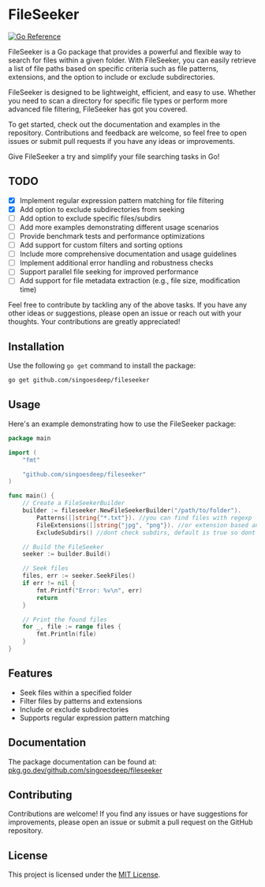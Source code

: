 # FileSeeker

[![Go Reference](https://pkg.go.dev/badge/github.com/singoesdeep/fileseeker)](https://pkg.go.dev/github.com/singoesdeep/fileseeker)

FileSeeker is a Go package that provides a powerful and flexible way to search for files within a given folder. With FileSeeker, you can easily retrieve a list of file paths based on specific criteria such as file patterns, extensions, and the option to include or exclude subdirectories.

FileSeeker is designed to be lightweight, efficient, and easy to use. Whether you need to scan a directory for specific file types or perform more advanced file filtering, FileSeeker has got you covered.

To get started, check out the documentation and examples in the repository. Contributions and feedback are welcome, so feel free to open issues or submit pull requests if you have any ideas or improvements.

Give FileSeeker a try and simplify your file searching tasks in Go!

## TODO

- [x] Implement regular expression pattern matching for file filtering
- [x] Add option to exclude subdirectories from seeking
- [ ] Add option to exclude specific files/subdirs
- [ ] Add more examples demonstrating different usage scenarios
- [ ] Provide benchmark tests and performance optimizations
- [ ] Add support for custom filters and sorting options
- [ ] Include more comprehensive documentation and usage guidelines
- [ ] Implement additional error handling and robustness checks
- [ ] Support parallel file seeking for improved performance
- [ ] Add support for file metadata extraction (e.g., file size, modification time)

Feel free to contribute by tackling any of the above tasks. If you have any other ideas or suggestions, please open an issue or reach out with your thoughts. Your contributions are greatly appreciated!



## Installation

Use the following `go get` command to install the package:

```bash
go get github.com/singoesdeep/fileseeker
```

## Usage

Here's an example demonstrating how to use the FileSeeker package:

```go
package main

import (
	"fmt"

	"github.com/singoesdeep/fileseeker"
)

func main() {
	// Create a FileSeekerBuilder
	builder := fileseeker.NewFileSeekerBuilder("/path/to/folder").
		Patterns([]string{"*.txt"}). //you can find files with regexp
		FileExtensions([]string{"jpg", "png"}). //or extension based and if you use both it will find both
		ExcludeSubdirs() //dont check subdirs, default is true so dont use it if you want check subdirs

	// Build the FileSeeker
	seeker := builder.Build()

	// Seek files
	files, err := seeker.SeekFiles()
	if err != nil {
		fmt.Printf("Error: %v\n", err)
		return
	}

	// Print the found files
	for _, file := range files {
		fmt.Println(file)
	}
}
```

## Features

- Seek files within a specified folder
- Filter files by patterns and extensions
- Include or exclude subdirectories
- Supports regular expression pattern matching

## Documentation

The package documentation can be found at: [pkg.go.dev/github.com/singoesdeep/fileseeker](https://pkg.go.dev/github.com/singoesdeep/fileseeker)

## Contributing

Contributions are welcome! If you find any issues or have suggestions for improvements, please open an issue or submit a pull request on the GitHub repository.

## License

This project is licensed under the [MIT License](LICENSE).
